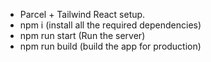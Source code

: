 - Parcel + Tailwind React setup.
- npm i (install all the required dependencies)
- npm run start (Run the server)
- npm run build (build the app for production)
